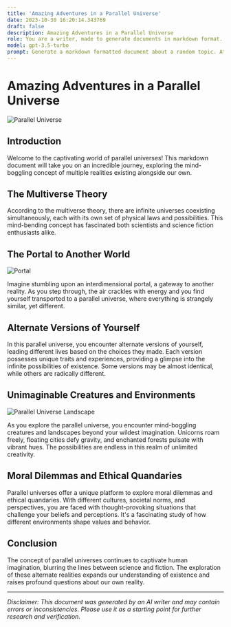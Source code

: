 ```yaml
---
title: 'Amazing Adventures in a Parallel Universe'
date: 2023-10-30 16:20:14.343769
draft: false
description: Amazing Adventures in a Parallel Universe
role: You are a writer, made to generate documents in markdown format. It is very important that all of the documents you generate are in valid markdown format.
model: gpt-3.5-turbo
prompt: Generate a markdown formatted document about a random topic. At the bottom, include a disclaimer explaining that the document was generated by you. The first line of the document should be the title. Make sure that the entire document is in proper markdown format, using a mix of various tags to make the document visually appealing.
---
```


# Amazing Adventures in a Parallel Universe

![Parallel Universe](https://www.example.com/images/parallel_universe.jpg)

## Introduction

Welcome to the captivating world of parallel universes! This markdown document will take you on an incredible journey, exploring the mind-boggling concept of multiple realities existing alongside our own.

## The Multiverse Theory

According to the multiverse theory, there are infinite universes coexisting simultaneously, each with its own set of physical laws and possibilities. This mind-bending concept has fascinated both scientists and science fiction enthusiasts alike.

## The Portal to Another World

![Portal](https://www.example.com/images/portal.jpg)

Imagine stumbling upon an interdimensional portal, a gateway to another reality. As you step through, the air crackles with energy and you find yourself transported to a parallel universe, where everything is strangely similar, yet different.

## Alternate Versions of Yourself

In this parallel universe, you encounter alternate versions of yourself, leading different lives based on the choices they made. Each version possesses unique traits and experiences, providing a glimpse into the infinite possibilities of existence. Some versions may be almost identical, while others are radically different.

## Unimaginable Creatures and Environments

![Parallel Universe Landscape](https://www.example.com/images/parallel_landscape.jpg)

As you explore the parallel universe, you encounter mind-boggling creatures and landscapes beyond your wildest imagination. Unicorns roam freely, floating cities defy gravity, and enchanted forests pulsate with vibrant hues. The possibilities are endless in this realm of unlimited creativity.

## Moral Dilemmas and Ethical Quandaries

Parallel universes offer a unique platform to explore moral dilemmas and ethical quandaries. With different cultures, societal norms, and perspectives, you are faced with thought-provoking situations that challenge your beliefs and perceptions. It's a fascinating study of how different environments shape values and behavior.

## Conclusion

The concept of parallel universes continues to captivate human imagination, blurring the lines between science and fiction. The exploration of these alternate realities expands our understanding of existence and raises profound questions about our own reality.

---

*Disclaimer: This document was generated by an AI writer and may contain errors or inconsistencies. Please use it as a starting point for further research and verification.*